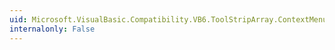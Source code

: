 ```yaml
---
uid: Microsoft.VisualBasic.Compatibility.VB6.ToolStripArray.ContextMenuStripChanged
internalonly: False
---
```

